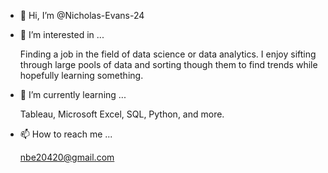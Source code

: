 - 👋 Hi, I’m @Nicholas-Evans-24
- 👀 I’m interested in ...
  
  Finding a job in the field of data science or data analytics. I enjoy sifting through large pools of data and sorting though them to find trends while hopefully learning something.

- 🌱 I’m currently learning ...

  Tableau, Microsoft Excel, SQL, Python, and more.

- 📫 How to reach me ...

  nbe20420@gmail.com
